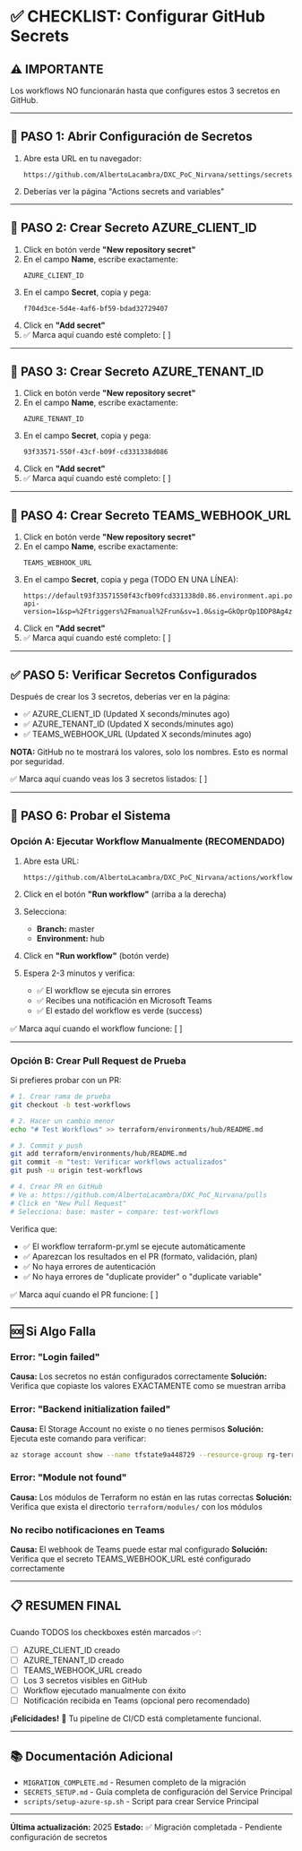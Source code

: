 # ✅ CHECKLIST: Configurar GitHub Secrets

## ⚠️ IMPORTANTE
Los workflows NO funcionarán hasta que configures estos 3 secretos en GitHub.

---

## 🔗 PASO 1: Abrir Configuración de Secretos

1. Abre esta URL en tu navegador:
   ```
   https://github.com/AlbertoLacambra/DXC_PoC_Nirvana/settings/secrets/actions
   ```

2. Deberías ver la página "Actions secrets and variables"

---

## 🔐 PASO 2: Crear Secreto AZURE_CLIENT_ID

1. Click en botón verde **"New repository secret"**
2. En el campo **Name**, escribe exactamente:
   ```
   AZURE_CLIENT_ID
   ```
3. En el campo **Secret**, copia y pega:
   ```
   f704d3ce-5d4e-4af6-bf59-bdad32729407
   ```
4. Click en **"Add secret"**
5. ✅ Marca aquí cuando esté completo: [ ]

---

## 🔐 PASO 3: Crear Secreto AZURE_TENANT_ID

1. Click en botón verde **"New repository secret"**
2. En el campo **Name**, escribe exactamente:
   ```
   AZURE_TENANT_ID
   ```
3. En el campo **Secret**, copia y pega:
   ```
   93f33571-550f-43cf-b09f-cd331338d086
   ```
4. Click en **"Add secret"**
5. ✅ Marca aquí cuando esté completo: [ ]

---

## 🔐 PASO 4: Crear Secreto TEAMS_WEBHOOK_URL

1. Click en botón verde **"New repository secret"**
2. En el campo **Name**, escribe exactamente:
   ```
   TEAMS_WEBHOOK_URL
   ```
3. En el campo **Secret**, copia y pega (TODO EN UNA LÍNEA):
   ```
   https://default93f33571550f43cfb09fcd331338d0.86.environment.api.powerplatform.com:443/powerautomate/automations/direct/workflows/9b7a4c5dbf90431ea477182e484a0f4a/triggers/manual/paths/invoke?api-version=1&sp=%2Ftriggers%2Fmanual%2Frun&sv=1.0&sig=GkOprQp1DDP8Ag4zubsAGovbg6AIqUKLauRQZnIB8vo
   ```
4. Click en **"Add secret"**
5. ✅ Marca aquí cuando esté completo: [ ]

---

## ✅ PASO 5: Verificar Secretos Configurados

Después de crear los 3 secretos, deberías ver en la página:

- ✅ AZURE_CLIENT_ID (Updated X seconds/minutes ago)
- ✅ AZURE_TENANT_ID (Updated X seconds/minutes ago)
- ✅ TEAMS_WEBHOOK_URL (Updated X seconds/minutes ago)

**NOTA:** GitHub no te mostrará los valores, solo los nombres. Esto es normal por seguridad.

✅ Marca aquí cuando veas los 3 secretos listados: [ ]

---

## 🧪 PASO 6: Probar el Sistema

### Opción A: Ejecutar Workflow Manualmente (RECOMENDADO)

1. Abre esta URL:
   ```
   https://github.com/AlbertoLacambra/DXC_PoC_Nirvana/actions/workflows/deploy.yml
   ```

2. Click en el botón **"Run workflow"** (arriba a la derecha)

3. Selecciona:
   - **Branch:** master
   - **Environment:** hub

4. Click en **"Run workflow"** (botón verde)

5. Espera 2-3 minutos y verifica:
   - ✅ El workflow se ejecuta sin errores
   - ✅ Recibes una notificación en Microsoft Teams
   - ✅ El estado del workflow es verde (success)

✅ Marca aquí cuando el workflow funcione: [ ]

---

### Opción B: Crear Pull Request de Prueba

Si prefieres probar con un PR:

```bash
# 1. Crear rama de prueba
git checkout -b test-workflows

# 2. Hacer un cambio menor
echo "# Test Workflows" >> terraform/environments/hub/README.md

# 3. Commit y push
git add terraform/environments/hub/README.md
git commit -m "test: Verificar workflows actualizados"
git push -u origin test-workflows

# 4. Crear PR en GitHub
# Ve a: https://github.com/AlbertoLacambra/DXC_PoC_Nirvana/pulls
# Click en "New Pull Request"
# Selecciona: base: master ← compare: test-workflows
```

Verifica que:
- ✅ El workflow terraform-pr.yml se ejecute automáticamente
- ✅ Aparezcan los resultados en el PR (formato, validación, plan)
- ✅ No haya errores de autenticación
- ✅ No haya errores de "duplicate provider" o "duplicate variable"

✅ Marca aquí cuando el PR funcione: [ ]

---

## 🆘 Si Algo Falla

### Error: "Login failed"
**Causa:** Los secretos no están configurados correctamente
**Solución:** Verifica que copiaste los valores EXACTAMENTE como se muestran arriba

### Error: "Backend initialization failed"
**Causa:** El Storage Account no existe o no tienes permisos
**Solución:** Ejecuta este comando para verificar:
```bash
az storage account show --name tfstate9a448729 --resource-group rg-terraform-state
```

### Error: "Module not found"
**Causa:** Los módulos de Terraform no están en las rutas correctas
**Solución:** Verifica que exista el directorio `terraform/modules/` con los módulos

### No recibo notificaciones en Teams
**Causa:** El webhook de Teams puede estar mal configurado
**Solución:** Verifica que el secreto TEAMS_WEBHOOK_URL esté configurado correctamente

---

## 📋 RESUMEN FINAL

Cuando TODOS los checkboxes estén marcados ✅:

- [ ] AZURE_CLIENT_ID creado
- [ ] AZURE_TENANT_ID creado
- [ ] TEAMS_WEBHOOK_URL creado
- [ ] Los 3 secretos visibles en GitHub
- [ ] Workflow ejecutado manualmente con éxito
- [ ] Notificación recibida en Teams (opcional pero recomendado)

**¡Felicidades!** 🎉 Tu pipeline de CI/CD está completamente funcional.

---

## 📚 Documentación Adicional

- `MIGRATION_COMPLETE.md` - Resumen completo de la migración
- `SECRETS_SETUP.md` - Guía completa de configuración del Service Principal
- `scripts/setup-azure-sp.sh` - Script para crear Service Principal

---

**Última actualización:** 2025
**Estado:** ✅ Migración completada - Pendiente configuración de secretos
